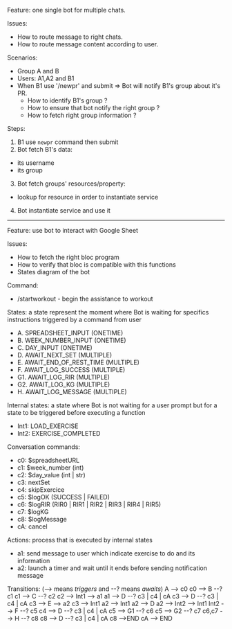 Feature: one single bot for multiple chats.

Issues:
- How to route message to right chats.
- How to route message content according to user.

Scenarios:
- Group A and B
- Users: A1,A2 and B1
- When B1 use '/newpr' and submit => Bot will notify B1's group about it's PR.
  - How to identify B1's group ?
  - How to ensure that bot notify the right group ?
  - How to fetch right group information ?

Steps:
1. B1 use `newpr` command then submit
2. Bot fetch B1's data:
  - its username
  - its group
3. Bot fetch groups' resources/property:
  - lookup for resource in order to instantiate service
4. Bot instantiate service and use it

-------
Feature: use bot to interact with Google Sheet

Issues: 
- How to fetch the right bloc program
- How to verify that bloc is compatible with this functions
- States diagram of the bot

Command:
- /startworkout - begin the assistance to workout

States: a state represent the moment where Bot is waiting for specifics instructions triggered by a command from user
- A. SPREADSHEET_INPUT (ONETIME)
- B. WEEK_NUMBER_INPUT (ONETIME)
- C. DAY_INPUT (ONETIME)
- D. AWAIT_NEXT_SET (MULTIPLE)
- E. AWAIT_END_OF_REST_TIME (MULTIPLE)
- F. AWAIT_LOG_SUCCESS (MULTIPLE)
- G1. AWAIT_LOG_RIR (MULTIPLE)
- G2. AWAIT_LOG_KG (MULTIPLE)
- H. AWAIT_LOG_MESSAGE (MULTIPLE)

Internal states: a state where Bot is not waiting for a user prompt but for a state to be triggered before executing a function

- Int1: LOAD_EXERCISE
- Int2: EXERCISE_COMPLETED

Conversation commands:
- c0: $spreadsheetURL
- c1: $week_number (int)
- c2: $day_value (int | str)
- c3: nextSet
- c4: skipExercice
- c5: $logOK (SUCCESS | FAILED)
- c6: $logRIR (RIR0 | RIR1 | RIR2 | RIR3 | RIR4 | RIR5)
- c7: $logKG
- c8: $logMessage
- cA: cancel

Actions: process that is executed by internal states
- a1: send message to user which indicate exercise to do and its information
- a2: launch a timer and wait until it ends before sending notification message

Transitions: (--> means *triggers* and --? means *awaits*)
A --> c0
c0 --> B --? c1
c1 --> C --? c2
c2 --> Int1 --> a1
a1 --> D --? c3 | c4 | cA
c3 --> D --? c3 | c4 | cA
c3 --> E  --> a2
c3 --> Int1
a2 --> Int1
a2 --> D
a2 --> Int2 --> Int1
Int2 --> F --? c5
c4 --> D --? c3 | c4 | cA
c5 --> G1 --? c6
c5 --> G2 --? c7
c6,c7 --> H --? c8
c8 --> D --? c3 | c4 | cA
c8 -->END
cA --> END
